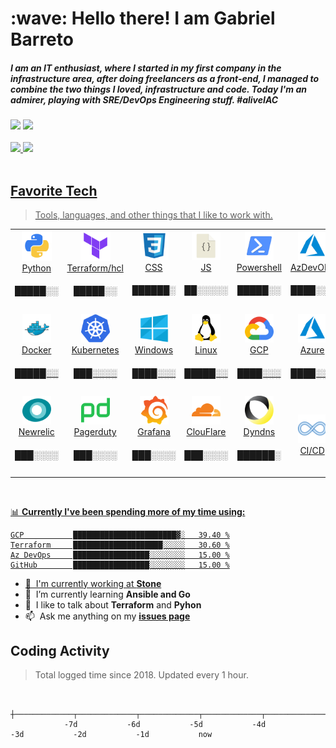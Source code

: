 <h1 align="left" id="macropower-title">:wave: Hello there! I am Gabriel Barreto</h1>
<h5 align="left">I am an IT enthusiast, where I started in my first company in the infrastructure area, after doing freelancers as a front-end, I managed to combine the two things I loved, infrastructure and code. Today I'm an admirer, playing with SRE/DevOps Engineering stuff. #aliveIAC</h5>
<div> 
  <a href = "mailto:gabriel02_barreto@hotmail.com" target="blank"><img src="https://img.shields.io/badge/-Gmail-%23333?style=for-the-badge&logo=outlook&logoColor=white" target="blank"></a>
  <a href="https://www.linkedin.com/in/gabrielbarretods/" target="blank"><img src="https://img.shields.io/badge/-LinkedIn-%230077B5?style=for-the-badge&logo=linkedin&logoColor=white" target="blank"></a> 
</div>

<br>

 <div>
  <a href="https://github.com/gadsilva">
  <img height="180em" src="https://github-readme-stats.vercel.app/api?username=gadsilva&show_icons=true&theme=highcontrast&include_all_commits=true&count_private=true"/>
  <img height="150em" src="https://github-readme-stats.vercel.app/api/top-langs/?username=gadsilva&layout=compact&langs_count=7&theme=highcontrast"/>
</div>

<br>
<h2 align="left" id="macropower-tech">Favorite Tech</h2>

> Tools, languages, and other things that I like to work with.

<table>
  <tr>
  <!-– ##first column -- >
  <!-– #programming language and CI/CD -- >
    <td align="center" width="96">
      <a href="#gadsilva">
        <img src="./img/python-original.png" width="48" height="48" alt="py" />
      </a>
      <br> Python <h5> █████░░ </h5>
    </td> 
    <td align="center" width="96">
      <a href="#gadsilva">
        <img src="./img/tf-original.png" width="48" height="48" alt="tf" />
      </a>
      <br> Terraform/hcl <h5> █████░░ </h5>
    </td>
    <td align="center" width="96">
      <a href="#gadsilva">
        <img src="./img/css-original.png" width="46" height="46" alt="css" />
      </a>
      <br> CSS <h5>  ██████░ </h5>
    </td>
    <td align="center" width="96">
      <a href="#gadsilva">
        <img src="./img/js-original.png" width="46" height="46" alt="js" />
      </a>
      <br>JS <h5> ██░░░░░ </h5>
    </td>
    <td align="center" width="96">
      <a href="#gadsilva">
        <img src="./img/powershell-original.png" width="46" height="46" alt="Powershell" />
      </a>
      <br>Powershell  <h5> █████░░ </h5>
    </td>    
    <!-– #CI/CD / Versionamento -- >
    <td align="center" width="96">
      <a href="#gadsilva">
        <img src="./img/azure-original.png" width="46" height="46" alt="azuredevops" />
      </a>
      <br> AzDevOPs <h5> ████░░░ </h5>
    </td> 
    <td align="center" width="96">
      <a href="#gadsilva" >
        <img src="./img/gitlab-original.png" width="46" height="46" alt="lab" />
      </a>
      <br>  Git Lab <h5> ███░░░░ </h5>
    </td>
    <td align="center" width="96">
      <a href="#gadsilva">
        <img src="./img/github-original.png" width="46" height="46" alt="hub" />
      </a>
      <br>Git Hub <h5> █████░░ </h5>
    </td>    
  </tr>
  <tr>
    <!-– ##Second column -- >
    <!-– # containers-- >
     <td align="center" width="96">
      <a href="#gadsilva">
        <img src="./img/docker-original.png" width="46" height="46" alt="docker" />
      </a>
      <br>Docker <h5> █████░░ </h5>
    </td>
   <td align="center" width="96">
      <a href="#gadsilva">
        <img src="./img/kubernetes-original.png" width="46" height="46" alt="kubernetes" />
      </a>
      <br>Kubernetes  <h5> ███░░░░ </h5>
    </td>
    <!-– #OS -- > 
    <td align="center" width="96">
      <a href="#gadsilva" >
        <img src="./img/win-original.png" width="46" height="46" alt="win" />
      </a>
      <br>Windows <h5> ████░░░ </h5>
    </td>
    <td align="center" width="96">
      <a href="#gadsilva" >
        <img src="./img/linux-original.png" width="46" height="46" alt="linux" />
      </a>
      <br>Linux <h5> █████░░ </h5>
    </td>
    <!-– #Cloud -- > 
    <td align="center" width="96">
      <a href="##gadsilva">
        <img src="./img/gcp-original.png" width="46" height="46" alt="gcp" />
      </a>
      <br>GCP <h5> ████░░░ </h5>
    </td> 
   <td align="center" width="96">
      <a href="#gadsilva">
        <img src="./img/azure-original.png" width="46" height="46" alt="azure" />
      </a>
      <br>Azure <h5> ████░░░ </h5>
    </td>    
   <td align="center" width="96">
      <a href="#gadsilva">
        <img src="./img/aws-original.png" width="46" height="46" alt="aws" />
      </a>
      <br>AWS <h5> ██░░░░░ </h5>
    </td> 
    <!-– #source-code editor -- > 
     <td align="center" width="96">
      <a href="#gadsilva">
        <img src="./img/vscode-original.png" width="46" height="46" alt="vsr" />
      </a>
      <br>VSCode <h5> █████░░ </h5>
    </td>              
  </tr>
  <tr>
  <!-– #third line -- >
  <!-– #Monitoring -- >
    <td align="center"  width="96">
      <a href="#gadsilva">
        <img src="./img/nr-original.png" width="46" height="46" alt="nr" />
      </a>
      <br>Newrelic <h5> ███░░░░ </h5>
    </td>
    <td align="center"  width="96">
      <a href="#gadsilva">
        <img src="./img/pd-original.png" width="46" height="46" alt="pd" />
      </a>
      <br>Pagerduty <h5> ███░░░░ </h5>
    </td>
    <td align="center" width="96">
      <a href="#gadsilva" >
        <img src="./img/grafana-original.png" width="46" height="46" alt="Grafana" />
      </a>
      <br>Grafana <h5> ███░░░░ </h5>
    </td>
    <td align="center" width="96">
      <a href="#gadsilva" >
        <img src="./img/cloudflare-original.png" width="46" height="46" alt="cf" />
      </a>
      <br>ClouFlare <h5> ███░░░░ </h5>
    </td>
    <td align="center" width="96">
      <a href="#gadsilva" >
        <img src="./img/dyn-original.svg" width="46" height="46" alt="dd" />
      </a>
      <br>Dyndns <h5> ██████░ </h5>
    <td align="center" width="96">
      <a href="##gadsilva">
        <img src="./img/cicd-original.png" width="46" height="46" alt="CI/CD" />
      </a>
      <br>CI/CD
    <td align="center" width="96">
      <a href="##gadsilva">
        <img src="./img/cicd-original.png" width="46" height="46" alt="CI/CD" />
      </a>
      <br>CI/CD
    </td>       
    </td>
     <td align="center" width="96">
      <a href="#gadsilva">
        <img src="./img/docker-original.png" width="46" height="46" alt="docker" />
      </a>
      <br>Docker
    </td>           
  </tr>  
</table>
 
<br>

📊 **Currently I've been spending more of my time using:**
<!--START_SECTION:waka-->

```text
GCP           ███████████████████████▓░   39.40 %
Terraform     ████████████████████░░░░░   30.60 %
Az DevOps     █████████████████░░░░░░░░   15.00 %
GitHub        █████████████████░░░░░░░░   15.00 %
```
<!--END_SECTION:waka-->

- :office: &nbsp;I'm currently working at **[Stone]**
- :seedling: &nbsp;I’m currently learning **Ansible and Go**
- :speech_balloon: &nbsp;I like to talk about **Terraform** and **Pyhon**
- :mailbox: &nbsp;Ask me anything on my **[issues page]**



<h2 align="left">Coding Activity</h2>

> Total logged time since 2018. Updated every 1 hour. 

<!-- prettier-ignore-start -->
<!-- START_SECTION:ascii_graph -->

```

             ┼─────────────┬─────────────┬─────────────┬─────────────┬─────────────┬─────────────┬─────────────┤ 
            -7d           -6d           -5d           -4d           -3d           -2d           -1d           now
```

<!-- END_SECTION:ascii_graph -->
<!-- prettier-ignore-end -->

<!-- links -->

[Stone]: https://github.com/stone-payments "Stone"
[issues page]: https://github.com/gadsilva/issues "gadilva/issues"
